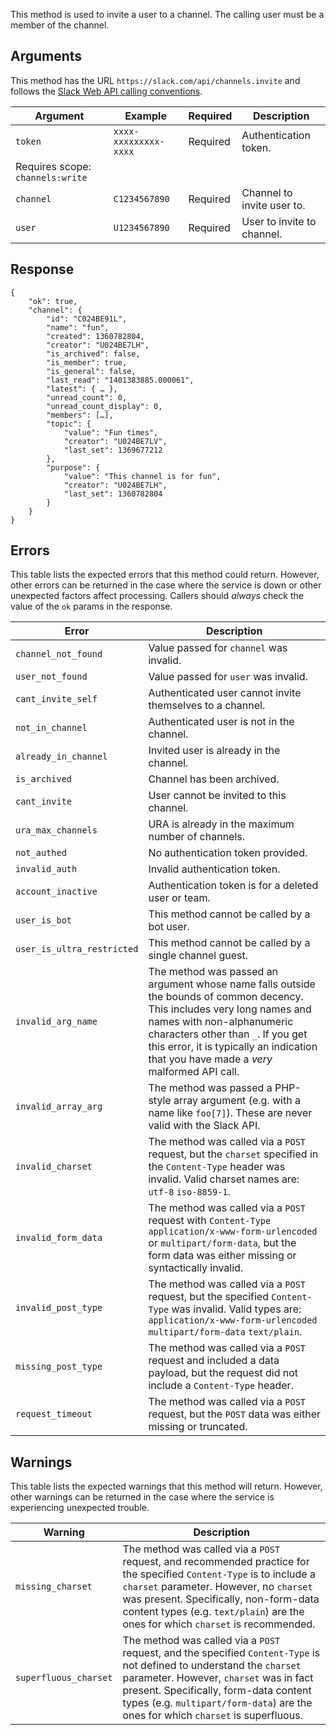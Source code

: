 This method is used to invite a user to a channel. The calling user must be a member of the channel.

## Arguments

This method has the URL `https://slack.com/api/channels.invite` and follows the [Slack Web API calling conventions](/web#basics).

| Argument | Example | Required | Description |
| --- | --- | --- | --- |
| `token` | `xxxx-xxxxxxxxx-xxxx` | Required | Authentication token.  
Requires scope: `channels:write` |
| `channel` | `C1234567890` | Required | Channel to invite user to. |
| `user` | `U1234567890` | Required | User to invite to channel. |

## Response

```
{
    "ok": true,
    "channel": {
        "id": "C024BE91L",
        "name": "fun",
        "created": 1360782804,
        "creator": "U024BE7LH",
        "is_archived": false,
        "is_member": true,
        "is_general": false,
        "last_read": "1401383885.000061",
        "latest": { … },
        "unread_count": 0,
        "unread_count_display": 0,
        "members": […],
        "topic": {
            "value": "Fun times",
            "creator": "U024BE7LV",
            "last_set": 1369677212
        },
        "purpose": {
            "value": "This channel is for fun",
            "creator": "U024BE7LH",
            "last_set": 1360782804
        }
    }
}
```

## Errors

This table lists the expected errors that this method could return. However, other errors can be returned in the case where the service is down or other unexpected factors affect processing. Callers should _always_ check the value of the `ok` params in the response.

| Error | Description |
| --- | --- |
| `channel_not_found` | Value passed for `channel` was invalid. |
| `user_not_found` | Value passed for `user` was invalid. |
| `cant_invite_self` | Authenticated user cannot invite themselves to a channel. |
| `not_in_channel` | Authenticated user is not in the channel. |
| `already_in_channel` | Invited user is already in the channel. |
| `is_archived` | Channel has been archived. |
| `cant_invite` | User cannot be invited to this channel. |
| `ura_max_channels` | URA is already in the maximum number of channels. |
| `not_authed` | No authentication token provided. |
| `invalid_auth` | Invalid authentication token. |
| `account_inactive` | Authentication token is for a deleted user or team. |
| `user_is_bot` | This method cannot be called by a bot user. |
| `user_is_ultra_restricted` | This method cannot be called by a single channel guest. |
| `invalid_arg_name` | The method was passed an argument whose name falls outside the bounds of common decency. This includes very long names and names with non-alphanumeric characters other than `_`. If you get this error, it is typically an indication that you have made a _very_ malformed API call. |
| `invalid_array_arg` | The method was passed a PHP-style array argument (e.g. with a name like `foo[7]`). These are never valid with the Slack API. |
| `invalid_charset` | The method was called via a `POST` request, but the `charset` specified in the `Content-Type` header was invalid. Valid charset names are: `utf-8` `iso-8859-1`. |
| `invalid_form_data` | The method was called via a `POST` request with `Content-Type` `application/x-www-form-urlencoded` or `multipart/form-data`, but the form data was either missing or syntactically invalid. |
| `invalid_post_type` | The method was called via a `POST` request, but the specified `Content-Type` was invalid. Valid types are: `application/x-www-form-urlencoded` `multipart/form-data` `text/plain`. |
| `missing_post_type` | The method was called via a `POST` request and included a data payload, but the request did not include a `Content-Type` header. |
| `request_timeout` | The method was called via a `POST` request, but the `POST` data was either missing or truncated. |

## Warnings

This table lists the expected warnings that this method will return. However, other warnings can be returned in the case where the service is experiencing unexpected trouble.

| Warning | Description |
| --- | --- |
| `missing_charset` | The method was called via a `POST` request, and recommended practice for the specified `Content-Type` is to include a `charset` parameter. However, no `charset` was present. Specifically, non-form-data content types (e.g. `text/plain`) are the ones for which `charset` is recommended. |
| `superfluous_charset` | The method was called via a `POST` request, and the specified `Content-Type` is not defined to understand the `charset` parameter. However, `charset` was in fact present. Specifically, form-data content types (e.g. `multipart/form-data`) are the ones for which `charset` is superfluous. |

